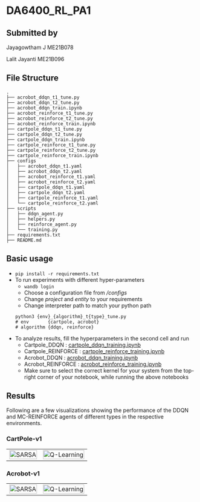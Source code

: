 # DA6400_RL_PA1

## Submitted by
Jayagowtham J ME21B078

Lalit Jayanti ME21B096

## File Structure 

```
.
├── acrobot_ddqn_t1_tune.py
├── acrobot_ddqn_t2_tune.py
├── acrobot_ddqn_train.ipynb
├── acrobot_reinforce_t1_tune.py
├── acrobot_reinforce_t2_tune.py
├── acrobot_reinforce_train.ipynb
├── cartpole_ddqn_t1_tune.py
├── cartpole_ddqn_t2_tune.py
├── cartpole_ddqn_train.ipynb
├── cartpole_reinforce_t1_tune.py
├── cartpole_reinforce_t2_tune.py
├── cartpole_reinforce_train.ipynb
├── configs
│   ├── acrobot_ddqn_t1.yaml
│   ├── acrobot_ddqn_t2.yaml
│   ├── acrobot_reinforce_t1.yaml
│   ├── acrobot_reinforce_t2.yaml
│   ├── cartpole_ddqn_t1.yaml
│   ├── cartpole_ddqn_t2.yaml
│   ├── cartpole_reinforce_t1.yaml
│   └── cartpole_reinforce_t2.yaml
├── scripts
│   ├── ddqn_agent.py
│   ├── helpers.py
│   ├── reinforce_agent.py
│   └── training.py
├── requirements.txt
├── README.md
```
## Basic usage
- ```pip install -r requirements.txt```
- To run experiments with different hyper-parameters
    - ```wandb login```
    - Choose a configuration file from <i>/configs</i>
    - Change <i>project</i> and <i>entity</i> to your requirements
    - Change interpreter path to match your python path
    ```
    python3 {env}_{algorithm}_t{type}_tune.py
    # env       {cartpole, acrobot}
    # algorithm {ddqn, reinforce}
    ```
- To analyze results, fill the hyperparameters in the second cell and run
  - Cartpole_DDQN  : [cartpole_ddqn_training.ipynb](cartpole_ddqn_train.ipynb)
  - Cartpole_REINFORCE  : [cartpole_reinforce_training.ipynb](cartpole_reinforce_train.ipynb)
  - Acrobot_DDQN  : [acrobot_ddqn_training.ipynb](acrobot_ddqn_train.ipynb)
  - Acrobot_REINFORCE  : [acrobot_reinforce_training.ipynb](acrobot_reinforce_train.ipynb)
  - Make sure to select the correct kernel for your system from the top-right corner of your notebook, while running the above notebooks

## Results
Following are a few visualizations showing the performance of the DDQN and MC-REINFORCE agents of different types in the respective environments.

### CartPole-v1
 <table>
  <tr>
    <td><img src="results/cartpole/cartpole_sarsa.gif" title="SARSA" style="width: 100%;"/></td>
    <td> <img src="results/cartpole/cartpole_qlearning.gif" title="Q-Learning" style="width: 100%;"/></td>
  </tr>
</table> 

### Acrobot-v1
 <table>
  <tr>
    <td><img src="results/cartpole/cartpole_sarsa.gif" title="SARSA" style="width: 100%;"/></td>
    <td> <img src="results/cartpole/cartpole_qlearning.gif" title="Q-Learning" style="width: 100%;"/></td>
  </tr>
</table> 
